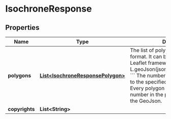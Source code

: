 # IsochroneResponse

## Properties
Name | Type | Description | Notes
------------ | ------------- | ------------- | -------------
**polygons** | [**List&lt;IsochroneResponsePolygon&gt;**](IsochroneResponsePolygon.md) | The list of polygons in GeoJson format. It can be used e.g. in the Leaflet framework:  &#x60;&#x60;&#x60; L.geoJson(json.polygons).addTo(map) &#x60;&#x60;&#x60;  The number of polygon is identical to the specified buckets in the query. Every polygon contains the bucket number in the properties section of the GeoJson.  |  [optional]
**copyrights** | **List&lt;String&gt;** |  |  [optional]
